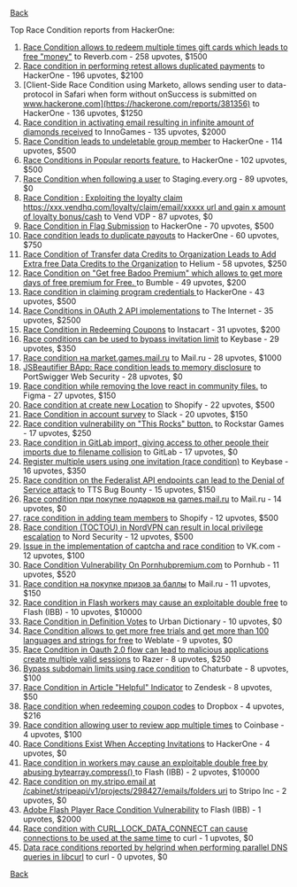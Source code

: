 [Back](../README.md)

Top Race Condition reports from HackerOne:

1. [Race Condition allows to redeem multiple times gift cards which leads to free "money"](https://hackerone.com/reports/759247) to Reverb.com - 258 upvotes, $1500
2. [Race condition in performing retest allows duplicated payments](https://hackerone.com/reports/429026) to HackerOne - 196 upvotes, $2100
3. [Client-Side Race Condition using Marketo, allows sending user to data-protocol in Safari when form without onSuccess is submitted on www.hackerone.com](https://hackerone.com/reports/381356) to HackerOne - 136 upvotes, $1250
4. [Race condition in activating email resulting in infinite amount of diamonds received](https://hackerone.com/reports/509629) to InnoGames - 135 upvotes, $2000
5. [Race Condition leads to undeletable group member](https://hackerone.com/reports/604534) to HackerOne - 114 upvotes, $500
6. [Race Conditions in Popular reports feature.](https://hackerone.com/reports/146845) to HackerOne - 102 upvotes, $500
7. [Race Condition when following a user](https://hackerone.com/reports/927384) to Staging.every.org - 89 upvotes, $0
8. [Race Condition : Exploiting the loyalty claim https://xxx.vendhq.com/loyalty/claim/email/xxxxx url and gain x amount of loyalty bonus/cash](https://hackerone.com/reports/331940) to Vend VDP - 87 upvotes, $0
9. [Race Condition in Flag Submission](https://hackerone.com/reports/454949) to HackerOne - 70 upvotes, $500
10. [Race condition leads to duplicate payouts](https://hackerone.com/reports/220445) to HackerOne - 60 upvotes, $750
11. [Race Condition of Transfer data Credits to Organization Leads to Add Extra free Data Credits to the Organization](https://hackerone.com/reports/974892) to Helium - 58 upvotes, $250
12. [Race Condition on "Get free Badoo Premium" which allows to get more days of free premium for Free. ](https://hackerone.com/reports/1037430) to Bumble - 49 upvotes, $200
13. [Race condition in claiming program credentials ](https://hackerone.com/reports/488985) to HackerOne - 43 upvotes, $500
14. [Race Conditions in OAuth 2 API implementations](https://hackerone.com/reports/55140) to The Internet - 35 upvotes, $2500
15. [Race Condition in Redeeming Coupons](https://hackerone.com/reports/157996) to Instacart - 31 upvotes, $200
16. [Race conditions can be used to bypass invitation limit](https://hackerone.com/reports/115007) to Keybase - 29 upvotes, $350
17. [Race condition на market.games.mail.ru](https://hackerone.com/reports/317557) to Mail.ru - 28 upvotes, $1000
18. [JSBeautifier BApp: Race condition leads to memory disclosure](https://hackerone.com/reports/187134) to PortSwigger Web Security - 28 upvotes, $0
19. [Race condition while removing the love react in community files.](https://hackerone.com/reports/996141) to Figma - 27 upvotes, $150
20. [Race condition at create new Location](https://hackerone.com/reports/413759) to Shopify - 22 upvotes, $500
21. [Race Condition in account survey](https://hackerone.com/reports/165570) to Slack - 20 upvotes, $150
22. [Race condition vulnerability on "This Rocks" button.](https://hackerone.com/reports/474021) to Rockstar Games - 17 upvotes, $250
23. [Race condition in GitLab import, giving access to other people their imports due to filename collision](https://hackerone.com/reports/214028) to GitLab - 17 upvotes, $0
24. [Register multiple users using one invitation (race condition)](https://hackerone.com/reports/148609) to Keybase - 16 upvotes, $350
25. [Race condition on the Federalist API endpoints can lead to the Denial of Service attack](https://hackerone.com/reports/249319) to TTS Bug Bounty - 15 upvotes, $150
26. [Race condition при покупке подарков на games.mail.ru](https://hackerone.com/reports/685432) to Mail.ru - 14 upvotes, $0
27. [race condition in adding team members](https://hackerone.com/reports/176127) to Shopify - 12 upvotes, $500
28. [Race condition (TOCTOU) in NordVPN can result in local privilege escalation](https://hackerone.com/reports/768110) to Nord Security - 12 upvotes, $500
29. [Issue in the implementation of captcha and race condition](https://hackerone.com/reports/67562) to VK.com - 12 upvotes, $100
30. [Race Condition Vulnerability On Pornhubpremium.com](https://hackerone.com/reports/183624) to Pornhub - 11 upvotes, $520
31. [Race condition на покупке призов за баллы](https://hackerone.com/reports/700833) to Mail.ru - 11 upvotes, $150
32. [Race condition in Flash workers may cause an exploitabl​e double free](https://hackerone.com/reports/37240) to Flash (IBB) - 10 upvotes, $10000
33. [Race Condition in Definition Votes](https://hackerone.com/reports/152717) to Urban Dictionary - 10 upvotes, $0
34. [Race Condition allows to get more free trials and get more than 100 languages and strings for free](https://hackerone.com/reports/1087188) to Weblate - 9 upvotes, $0
35. [Race Condition in Oauth 2.0 flow can lead to malicious applications create multiple valid sessions](https://hackerone.com/reports/699112) to Razer - 8 upvotes, $250
36. [Bypass subdomain limits using race condition](https://hackerone.com/reports/395351) to Chaturbate - 8 upvotes, $100
37. [Race Condition in Article "Helpful" Indicator](https://hackerone.com/reports/109485) to Zendesk - 8 upvotes, $50
38. [Race condition when redeeming coupon codes](https://hackerone.com/reports/59179) to Dropbox - 4 upvotes, $216
39. [Race condition allowing user to review app multiple times](https://hackerone.com/reports/106360) to Coinbase - 4 upvotes, $100
40. [Race Conditions Exist When Accepting Invitations](https://hackerone.com/reports/119354) to HackerOne - 4 upvotes, $0
41. [Race condition in workers may cause an exploitable double free by abusing bytearray.compress()  ](https://hackerone.com/reports/47227) to Flash (IBB) - 2 upvotes, $10000
42. [Race condition on my.stripo.email at /cabinet/stripeapi/v1/projects/298427/emails/folders uri](https://hackerone.com/reports/994051) to Stripo Inc - 2 upvotes, $0
43. [Adobe Flash Player Race Condition Vulnerability](https://hackerone.com/reports/119657) to Flash (IBB) - 1 upvotes, $2000
44. [Race condition with CURL_LOCK_DATA_CONNECT can cause connections to be used at the same time](https://hackerone.com/reports/724134) to curl - 1 upvotes, $0
45. [Data race conditions reported by helgrind when performing parallel DNS queries in libcurl](https://hackerone.com/reports/1019457) to curl - 0 upvotes, $0


[Back](../README.md)